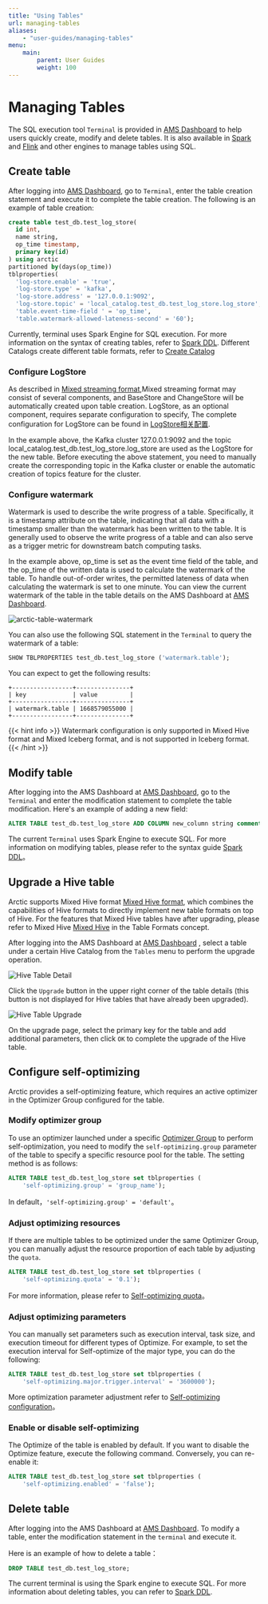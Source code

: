 ```yaml
---
title: "Using Tables"
url: managing-tables
aliases:
    - "user-guides/managing-tables"
menu:
    main:
        parent: User Guides
        weight: 100
---
```

# Managing Tables

The SQL execution tool `Terminal` is provided in [AMS Dashboard](http://localhost:1630) to help users quickly create, modify and delete tables.
It is also available in [Spark](../spark/spark-ddl.md) and [Flink](../flink/flink-ddl.md) and other engines to manage tables using SQL.

## Create table
After logging into [AMS Dashboard](http://localhost:1630), go to `Terminal`, enter the table creation statement and execute it to complete the table creation.
The following is an example of table creation:

```sql
create table test_db.test_log_store(
  id int,
  name string,
  op_time timestamp,
  primary key(id)
) using arctic
partitioned by(days(op_time))
tblproperties(
  'log-store.enable' = 'true',
  'log-store.type' = 'kafka',
  'log-store.address' = '127.0.0.1:9092',
  'log-store.topic' = 'local_catalog.test_db.test_log_store.log_store',
  'table.event-time-field ' = 'op_time',
  'table.watermark-allowed-lateness-second' = '60');
```

Currently, terminal uses Spark Engine for SQL execution. For more information on the syntax of creating tables, refer to [Spark DDL](../spark/spark-ddl.md#create-table). Different Catalogs create different table formats, refer to [Create Catalog](managing-catalogs.md#catalog)

### Configure LogStore
As described in [Mixed streaming format](../concepts/table-formats.md#mixed-streaming-format),Mixed streaming format may consist of several components, and BaseStore and ChangeStore will be automatically created upon table creation.
LogStore, as an optional component, requires separate configuration to specify, The complete configuration for LogStore can be found in [LogStore相关配置](../configurations.md#logstore).

In the example above, the Kafka cluster 127.0.0.1:9092 and the topic local_catalog.test_db.test_log_store.log_store are used as the LogStore for the new table.
Before executing the above statement, you need to manually create the corresponding topic in the Kafka cluster or enable the automatic creation of topics feature for the cluster.

### Configure watermark
Watermark is used to describe the write progress of a table. Specifically, it is a timestamp attribute on the table, indicating that all data with a timestamp smaller than the watermark has been written to the table.
It is generally used to observe the write progress of a table and can also serve as a trigger metric for downstream batch computing tasks.


In the example above, op_time is set as the event time field of the table, and the op_time of the written data is used to calculate the watermark of the table.
To handle out-of-order writes, the permitted lateness of data when calculating the watermark is set to one minute.
You can view the current watermark of the table in the table details on the AMS Dashboard at [AMS Dashboard](http://localhost:1630).

![arctic-table-watermark](../images/admin/watermark_table_detail.png)

You can also use the following SQL statement in the `Terminal` to query the watermark of a table:

```sql
SHOW TBLPROPERTIES test_db.test_log_store ('watermark.table');
```

You can expect to get the following results:

```text
+-----------------+---------------+
| key             | value         |
+-----------------+---------------+
| watermark.table | 1668579055000 |
+-----------------+---------------+
```

{{< hint info >}}
Watermark configuration is only supported in Mixed Hive format and Mixed Iceberg format, and is not supported in Iceberg format.
{{< /hint >}}

## Modify table

After logging into the AMS Dashboard at [AMS Dashboard](http://localhost:1630), go to the `Terminal` and enter the modification statement to complete the table modification.
Here's an example of adding a new field:

```sql
ALTER TABLE test_db.test_log_store ADD COLUMN new_column string comment 'new_column docs';
```

The current `Terminal` uses Spark Engine to execute SQL. For more information on modifying tables, please refer to the syntax guide [Spark DDL](../spark/spark-ddl.md#alter-table)。

## Upgrade a Hive table
Arctic supports Mixed Hive format  [Mixed Hive format](../concepts/table-formats.md#mixed-hive-format), which combines the capabilities of Hive formats to directly implement new table formats on top of Hive. For the features that Mixed Hive tables have after upgrading, please refer to Mixed Hive  [Mixed Hive](../concepts/table-formats.md#mixed-hive-format) in the Table Formats concept.

After logging into the AMS Dashboard at [AMS Dashboard](http://localhost:1630) , select a table under a certain Hive Catalog from the `Tables` menu to perform the upgrade operation.

![Hive Table Detail](../images/admin/hive-table-detail.png)

Click the `Upgrade` button in the upper right corner of the table details (this button is not displayed for Hive tables that have already been upgraded).

![Hive Table Upgrade](../images/admin/hive-table-upgrade.png)

On the upgrade page, select the primary key for the table and add additional parameters, then click `OK` to complete the upgrade of the Hive table.
## Configure self-optimizing

Arctic provides a self-optimizing feature, which requires an active optimizer in the Optimizer Group configured for the table.

### Modify optimizer group
To use an optimizer launched under a specific  [Optimizer Group](managing-optimizers.md#optimizer-group) to perform self-optimization, you need to modify the `self-optimizing.group` parameter of the table to specify a specific resource pool for the table.
The setting method is as follows:

```sql
ALTER TABLE test_db.test_log_store set tblproperties (
    'self-optimizing.group' = 'group_name');
```

In default，`'self-optimizing.group' = 'default'`。

### Adjust optimizing resources

If there are multiple tables to be optimized under the same Optimizer Group, you can manually adjust the resource proportion of each table by adjusting the `quota`.

```sql
ALTER TABLE test_db.test_log_store set tblproperties (
    'self-optimizing.quota' = '0.1');
```

For more information, please refer to [Self-optimizing quota](../concepts/self-optimizing#self-optimizing-quota)。

### Adjust optimizing parameters

You can manually set parameters such as execution interval, task size, and execution timeout for different types of Optimize.
For example, to set the execution interval for Self-optimize of the major type, you can do the following:

```sql
ALTER TABLE test_db.test_log_store set tblproperties (
    'self-optimizing.major.trigger.interval' = '3600000');
```

More optimization parameter adjustment refer to [Self-optimizing configuration](../configurations.md#Self-optimizing)。

### Enable or disable self-optimizing

The Optimize of the table is enabled by default. If you want to disable the Optimize feature, execute the following command.
Conversely, you can re-enable it:

```sql
ALTER TABLE test_db.test_log_store set tblproperties (
    'self-optimizing.enabled' = 'false');
```

## Delete table

After logging into the AMS Dashboard at [AMS Dashboard](http://localhost:1630). To modify a table, enter the modification statement in the `terminal` and execute it.


Here is an example of how to delete a table：

```sql
DROP TABLE test_db.test_log_store;
```

The current terminal is using the Spark engine to execute SQL. For more information about deleting tables, you can refer to  [Spark DDL](../spark/spark-ddl.md#drop-table).